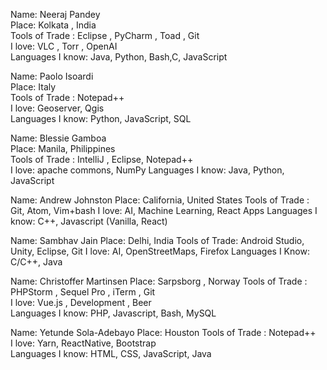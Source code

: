 Name: Neeraj Pandey  
Place: Kolkata , India   
Tools of Trade : Eclipse , PyCharm , Toad , Git  
I love: VLC , Torr , OpenAI  
Languages I know: Java, Python, Bash,C, JavaScript

Name: Paolo Isoardi  
Place: Italy  
Tools of Trade : Notepad++  
I love: Geoserver, Qgis  
Languages I know: Python, JavaScript, SQL  

Name: Blessie Gamboa  
Place: Manila, Philippines   
Tools of Trade : IntelliJ , Eclipse, Notepad++  
I love: apache commons, NumPy
Languages I know: Java, Python, JavaScript  

Name: Andrew Johnston
Place: California, United States
Tools of Trade : Git, Atom, Vim+bash
I love: AI, Machine Learning, React Apps
Languages I know: C++, Javascript (Vanilla, React)

Name: Sambhav Jain
Place: Delhi, India
Tools of Trade: Android Studio, Unity, Eclipse, Git
I love: AI, OpenStreetMaps, Firefox
Languages I Know: C/C++, Java

Name: Christoffer Martinsen 
Place: Sarpsborg , Norway
Tools of Trade : PHPStorm , Sequel Pro , iTerm , Git    
I love: Vue.js , Development , Beer  
Languages I know: PHP, Javascript, Bash, MySQL      

Name: Yetunde Sola-Adebayo 
Place: Houston 
Tools of Trade : Notepad++  
I love: Yarn, ReactNative, Bootstrap  
Languages I know: HTML, CSS, JavaScript, Java   

